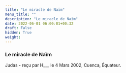 ```yaml
---
title: "Le miracle de Naïm"
menu_title: ""
description: "Le miracle de Naïm"
date: 2022-06-01 06:00:01+00:32
draft: False
hidden: True
weight:
---
```

### Le miracle de Naïm

Judas - reçu par H___  le 4 Mars 2002, Cuenca, Équateur.



